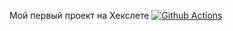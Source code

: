 Мой первый проект на Хекслете
[![Github Actions](https://github.com/ShadeeeeeK/frontend-project-lvl1/tree/main/.github/workflows/badge.svg)](https://github.com/ShadeeeeeK/frontend-project-lvl1/actions)
